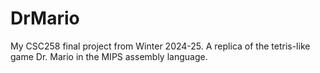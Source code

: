 # DrMario
My CSC258 final project from Winter 2024-25. A replica of the tetris-like game Dr. Mario in the MIPS assembly language.
